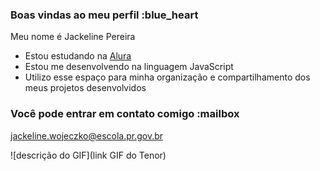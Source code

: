 ### Boas vindas ao meu perfil :blue_heart

Meu nome é Jackeline Pereira

- Estou estudando na [Alura](https://www.alura.com.br)
- Estou me desenvolvendo na linguagem JavaScript
- Utilizo esse espaço para minha organização e compartilhamento dos meus projetos desenvolvidos

### Você pode entrar em contato comigo :mailbox

jackeline.wojeczko@escola.pr.gov.br



![descrição do GIF](link GIF do Tenor)
